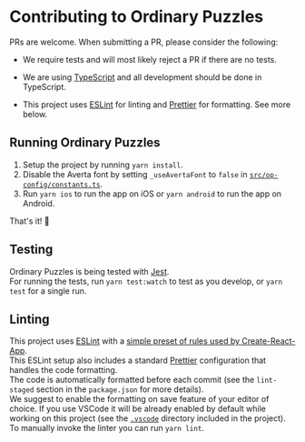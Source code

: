 # Contributing to Ordinary Puzzles

PRs are welcome. When submitting a PR, please consider the following:

- We require tests and will most likely reject a PR if there are no tests.

- We are using [TypeScript](https://www.typescriptlang.org/index.html) and all development should be done in TypeScript.

- This project uses [ESLint](https://eslint.org) for linting and [Prettier](https://prettier.io/) for formatting. See more below.

## Running Ordinary Puzzles

1. Setup the project by running `yarn install`.
2. Disable the Averta font by setting `_useAvertaFont` to `false` in [`src/op-config/constants.ts`](./src/op-config/constants.ts).
3. Run `yarn ios` to run the app on iOS or `yarn android` to run the app on Android.

That's it! 🎉

## Testing

Ordinary Puzzles is being tested with [Jest](https://jestjs.io/docs/en/tutorial-react).  
For running the tests, run `yarn test:watch` to test as you develop, or `yarn test` for a single run.

## Linting

This project uses [ESLint](https://eslint.org) with a [simple preset of rules used by Create-React-App](https://github.com/mmazzarolo/eslint-plugin-react-app).  
This ESLint setup also includes a standard [Prettier](https://prettier.io/) configuration that handles the code formatting.  
The code is automatically formatted before each commit (see the `lint-staged` section in the `package.json` for more details).  
We suggest to enable the formatting on save feature of your editor of choice. If you use VSCode it will be already enabled by default while working on this project (see the [`.vscode`](../.vscode) directory included in the project).  
To manually invoke the linter you can run `yarn lint`.
